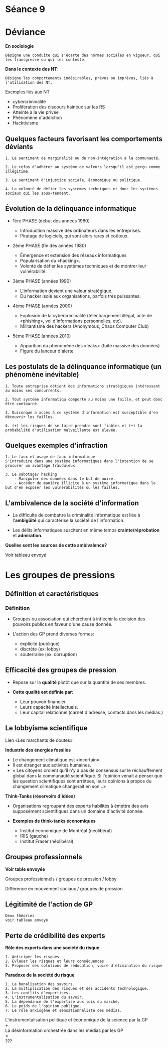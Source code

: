 # 
# Séance 9
# Déviance

**En sociologie**

```
Désigne une conduite qui s'écarte des normes sociales en vigueur, qui les transgresse ou qui les conteste.
```
**Dans le contexte des NT**:

```
Désigne les comportements indésirables, prévus ou imprévus, liés à l'utilisation des NT.
```

Exemples liés aux NT 
- cybercriminalité
- Prolifération des discours haineux sur les RS
- Atteinte à la vie privée
- Phénomène d'addiction
- Hacktivisme


## Quelques facteurs favorisant les comportements déviants
```
1. Le sentiment de marginalité ou de non-intégration à la communauté.

2. Le refus d'adhérer au système de valeurs lorsqu'il est perçu comme illégitime.

3. Le sentiment d'injustice sociale, économique ou politique.

4. La volonté de défier les systèmes techniques et donc les systèmes sociaux qui les sous-tendent.
```

## Évolution de la délinquance informatique

- 1ère PHASE (début des années 1980)
    - Introduction massive des ordinateurs dans les entreprises.
    - Piratage de logiciels, qui sont alors rares et coûteux.

- 2ème PHASE (fin des années 1980)
    - Émergence et extension des réseaux informatiques
    - Popularisation du «hacking».
    - Volonté de défier les systèmes techniques et de montrer leur vulnérabilité.

- 3ème PHASE (années 1990)
    - L'information devient une valeur stratégique.
    - Du hacker isolé aux organisations, parfois très puissantes.

- 4ème PHASE (années 2000)
    - Explosion de la cybercriminalité (téléchargement illégal, acte de «phishing», vol d'informations personnelles, etc).
    - Militantisme des hackers (Anonymous, Chaos Computer Club)

- 5ème PHASE (années 2010)
    - Apparition du phénomène des «leaks» (fuite massive des données)
    - Figure du lanceur d'alerte

## Les postulats de la délinquance informatique (un phénomène inévitable)

```
1. Toute entreprise détient des informations stratégiques intéressant au moins ses concurrents.

2. Tout système informatiqu comporte au moins une faille, et peut donc être contourné.

3. Quiconque a accès à ce système d'information est susceptible d'en découvrir les failles.

4. (+) les risques de se faire prendre sont fiables et (+) la probabilité d'utilisation malveillante est élevée.
```

## Quelques exemples d'infraction
```
1. Le faux et usage de faux informatique
S'introduire dans une système informatiques dans l'intention de se procurer un avantage frauduleux.

3. Le sabotage/ hacking
    - Manipuler des données dans le but de nuire.
    - Accéder de manière illicite à un système informatique dans le but d'en exposer les vulnérabilités ou les failles.
```

## L'ambivalence de la société d'information
- La difficulté de combattre la criminalité informatique est liée à l'**ambigüité** qui caractérise la société de l'information.

- Les délits informatiques suscitent en même temps **crainte/réprobation** et **admiration**.

**Quelles sont les sources de cette ambivalence?**
 
 Voir tableau envoyé

# Les groupes de pressions

## Définition et caractéristiques 

### Définition
- Groupes ou association qui cherchent à infléchir la décision des pouvoirs publics en faveur d'une cause donnée.

-  L'action des GP prend diverses formes:
    - explicite (publique)
    - discrète (ex: lobby)
    - souterraine (ex: corruption)

## Efficacité des groupes de pression

- Repose sur la **qualité** plutôt que sur la quantité de ses membres.

- **Cette qualité est définie par:**
    - Leur pouvoir financier
    - Leurs capacité intellectuels.
    - Leur capital relationnel (carnet d'adresse, contacts dans les médias.)

## Le lobbyisme scientifique
Lien «Les marchants de doutes»

**Industrie des énergies fossiles**
- Le changement climatique est «incertain»
- Il est étranger aux activités humaines.
- « Les citoyens croient qu'il n'y a pas de consensus sur le réchauffement global dans la communauté scientifique. Si l'opinion venait à penser que les question scientifiques sont arrêtées, leurs opinions à propos du changement climatique changerait en son...»

**Think-Tanks (réservoirs d'idées)**
- Organisations regroupant des experts habilités à émettre des avis supposément scientifiques dans un domaine d'activité donnée.

- **Exemples de think-tanks économiques**
    - Institut économique de Montréal (néolibéral)
    - IRIS (gauche)
    - Institut Fraser (néolibéral)

## Groupes professionnels
**Voir table envoyée**

Groupes professionnels / groupes de pression / lobby

Différence en mouvement sociaux / groupes de pression


## Légitimité de l'action de GP
    Deux théories
    voir tableau envoyé

## Perte de crédibilité des experts

**Rôle des experts dans une société du risque**

    1. Anticiper les risques
    2. Évlauer les risques et leurs conséquences
    3. Proposer des solutions de réducation, voire d'élimination du risque

**Paradoxe de la société du risque**

    1. La banalisation des savoirs.
    2. La multiplication des risques et des accidents technologique.
    3. Les conflits d'expertises.
    4. L'instrumentalisation du savoir.
    5. La dépendance de l'expertise aux lois du marché.
    6. Le poids de l'opinion publique.
    7. Le rôle anxiogène et sensationnaliste des médias.

L'instrumentalisation politique et économique de la science par la GP <br>
    + <br>
La désinformation orchestrée dans les médias par les GP <br>
= <br>
???